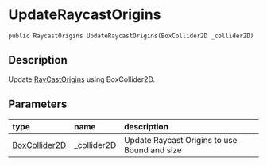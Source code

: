 # UpdateRaycastOrigins

`public RaycastOrigins UpdateRaycastOrigins(BoxCollider2D _collider2D)`

## Description

Update [RayCastOrigins](./) using BoxCollider2D.

## Parameters

| type | name | description |
| :--- | :--- | :--- |
| [BoxCollider2D](https://docs.unity3d.com/ScriptReference/BoxCollider2D.html) | \_collider2D | Update Raycast Origins to use Bound and size |

